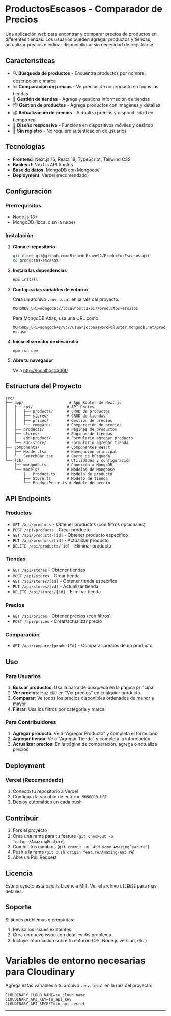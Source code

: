 # ProductosEscasos - Comparador de Precios

Una aplicación web para encontrar y comparar precios de productos en diferentes tiendas. Los usuarios pueden agregar productos y tiendas, actualizar precios e indicar disponibilidad sin necesidad de registrarse.

## Características

- 🔍 **Búsqueda de productos** - Encuentra productos por nombre, descripción o marca
- 📊 **Comparación de precios** - Ve precios de un producto en todas las tiendas
- 🏪 **Gestión de tiendas** - Agrega y gestiona información de tiendas
- 📦 **Gestión de productos** - Agrega productos con imágenes y detalles
- 💰 **Actualización de precios** - Actualiza precios y disponibilidad en tiempo real
- 📱 **Diseño responsive** - Funciona en dispositivos móviles y desktop
- 🔐 **Sin registro** - No requiere autenticación de usuarios

## Tecnologías

- **Frontend**: Next.js 15, React 19, TypeScript, Tailwind CSS
- **Backend**: Next.js API Routes
- **Base de datos**: MongoDB con Mongoose
- **Deployment**: Vercel (recomendado)

## Configuración

### Prerrequisitos

- Node.js 18+ 
- MongoDB (local o en la nube)

### Instalación

1. **Clona el repositorio**
   ```bash
   git clone git@github.com:RicardoBravo92/ProductosEscasos.git
   cd productos-escasos
   ```

2. **Instala las dependencias**
   ```bash
   npm install
   ```

3. **Configura las variables de entorno**
   
   Crea un archivo `.env.local` en la raíz del proyecto:
   ```env
   MONGODB_URI=mongodb://localhost:27017/productos-escasos
   ```
   
   Para MongoDB Atlas, usa una URL como:
   ```env
   MONGODB_URI=mongodb+srv://usuario:password@cluster.mongodb.net/productos-escasos
   ```

4. **Inicia el servidor de desarrollo**
   ```bash
   npm run dev
   ```

5. **Abre tu navegador**
   
   Ve a [http://localhost:3000](http://localhost:3000)

## Estructura del Proyecto

```
src/
├── app/                    # App Router de Next.js
│   ├── api/               # API Routes
│   │   ├── products/      # CRUD de productos
│   │   ├── stores/        # CRUD de tiendas
│   │   ├── prices/        # Gestión de precios
│   │   └── compare/       # Comparación de precios
│   ├── products/          # Páginas de productos
│   ├── stores/            # Páginas de tiendas
│   ├── add-product/       # Formulario agregar producto
│   └── add-store/         # Formulario agregar tienda
├── components/            # Componentes React
│   ├── Header.tsx         # Navegación principal
│   └── SearchBar.tsx      # Barra de búsqueda
└── lib/                   # Utilidades y configuración
    ├── mongodb.ts         # Conexión a MongoDB
    └── models/            # Modelos de Mongoose
        ├── Product.ts     # Modelo de producto
        ├── Store.ts       # Modelo de tienda
        └── ProductPrice.ts # Modelo de precio
```

## API Endpoints

### Productos
- `GET /api/products` - Obtener productos (con filtros opcionales)
- `POST /api/products` - Crear producto
- `GET /api/products/[id]` - Obtener producto específico
- `PUT /api/products/[id]` - Actualizar producto
- `DELETE /api/products/[id]` - Eliminar producto

### Tiendas
- `GET /api/stores` - Obtener tiendas
- `POST /api/stores` - Crear tienda
- `GET /api/stores/[id]` - Obtener tienda específica
- `PUT /api/stores/[id]` - Actualizar tienda
- `DELETE /api/stores/[id]` - Eliminar tienda

### Precios
- `GET /api/prices` - Obtener precios (con filtros)
- `POST /api/prices` - Crear/actualizar precio

### Comparación
- `GET /api/compare/[productId]` - Comparar precios de un producto

## Uso

### Para Usuarios

1. **Buscar productos**: Usa la barra de búsqueda en la página principal
2. **Ver precios**: Haz clic en "Ver precios" en cualquier producto
3. **Comparar**: Ve todos los precios disponibles ordenados de menor a mayor
4. **Filtrar**: Usa los filtros por categoría y marca

### Para Contribuidores

1. **Agregar producto**: Ve a "Agregar Producto" y completa el formulario
2. **Agregar tienda**: Ve a "Agregar Tienda" y completa la información
3. **Actualizar precios**: En la página de comparación, agrega o actualiza precios

## Deployment

### Vercel (Recomendado)

1. Conecta tu repositorio a Vercel
2. Configura la variable de entorno `MONGODB_URI`
3. Deploy automático en cada push

## Contribuir

1. Fork el proyecto
2. Crea una rama para tu feature (`git checkout -b feature/AmazingFeature`)
3. Commit tus cambios (`git commit -m 'Add some AmazingFeature'`)
4. Push a la rama (`git push origin feature/AmazingFeature`)
5. Abre un Pull Request

## Licencia

Este proyecto está bajo la Licencia MIT. Ver el archivo `LICENSE` para más detalles.

## Soporte

Si tienes problemas o preguntas:
1. Revisa los issues existentes
2. Crea un nuevo issue con detalles del problema
3. Incluye información sobre tu entorno (OS, Node.js version, etc.)

# Variables de entorno necesarias para Cloudinary

Agrega estas variables a tu archivo `.env.local` en la raíz del proyecto:

```
CLOUDINARY_CLOUD_NAME=tu_cloud_name
CLOUDINARY_API_KEY=tu_api_key
CLOUDINARY_API_SECRET=tu_api_secret
```

---
